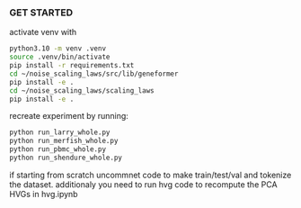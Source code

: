 ### GET STARTED
activate venv with
```bash
python3.10 -m venv .venv
source .venv/bin/activate
pip install -r requirements.txt
cd ~/noise_scaling_laws/src/lib/geneformer
pip install -e .
cd ~/noise_scaling_laws/scaling_laws
pip install -e .
```
recreate experiment by running:
```bash
python run_larry_whole.py
python run_merfish_whole.py
python run_pbmc_whole.py
python run_shendure_whole.py
```
if starting from scratch uncommnet code to make train/test/val and tokenize the dataset.
additionaly you need to run hvg code to recompute the PCA HVGs in hvg.ipynb